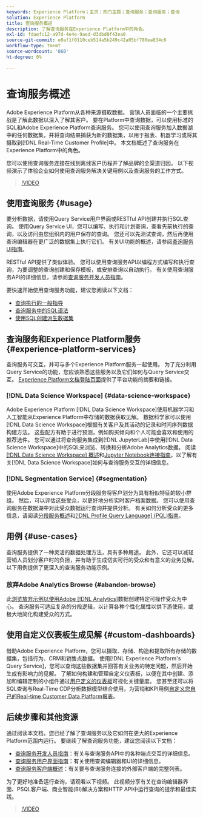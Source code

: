 ```yaml
---
keywords: Experience Platform；主页；热门主题；查询服务；查询服务；查询
solution: Experience Platform
title: 查询服务概述
description: 了解查询服务在Experience Platform中的角色。
exl-id: fdaefc12-a97d-4e4e-9aed-d3dbd0f43ea0
source-git-commit: e0af1f0110ceb514a5b249c42a05bf780ea834c6
workflow-type: tm+mt
source-wordcount: '860'
ht-degree: 0%

---
```


# 查询服务概述

Adobe Experience Platform从各种来源摄取数据。 营销人员面临的一个主要挑战是了解此数据以深入了解其客户。 要在Platform中查询数据，可以使用标准的SQL和Adobe Experience Platform查询服务。 您可以使用查询服务加入数据湖中的任何数据集，并将查询结果捕获为新的数据集，以用于报表、机器学习或将其摄取到[!DNL Real-Time Customer Profile]中。 本文档概述了查询服务在Experience Platform中的角色。

您可以使用查询服务连接在线到离线客户历程并了解品牌的全渠道归因。 以下视频演示了体验企业如何使用查询服务解决关键用例以及查询服务的工作方式。

>[!VIDEO](https://video.tv.adobe.com/v/29795?quality=12&learn=on)

## 使用查询服务 {#usage}

要分析数据，请使用Query Service用户界面或RESTful API创建并执行SQL查询。
使用Query Service UI，您可以编写、执行和计划查询，查看先前执行的查询，以及访问由您组织内的用户保存的查询。 您还可以先测试查询，然后再使用查询编辑器在更广泛的数据集上执行它们。 有关UI功能的概述，请参阅[查询服务UI指南](ui/overview.md)。

RESTful API提供了类似体验。 您可以使用查询服务API以编程方式编写和执行查询，为要调整的查询创建和保存模板，或安排查询以自动执行。 有关使用查询服务API的详细信息，请参阅[查询服务开发人员指南](api/getting-started.md)。

要快速开始使用查询服务功能，建议您阅读以下文档：

- [查询执行的一般指导](./best-practices/writing-queries.md)
- [查询服务中的SQL语法](./sql/syntax.md)
- [使用SQL创建派生数据集](./data-distiller/derived-datasets/create-derived-datasets-with-sql.md)

## 查询服务和Experience Platform服务 {#experience-platform-services}

查询服务可交互，并可与多个Experience Platform服务一起使用。 为了充分利用Query Service的功能，您应该熟悉这些服务以及它们如何与Query Service交互。 [Experience Platform文档登陆页面](https://experienceleague.adobe.com/docs/experience-platform.html)提供了平台功能的摘要和链接。

### [!DNL Data Science Workspace] {#data-science-workspace}

Adobe Experience Platform [!DNL Data Science Workspace]使用机器学习和人工智能从Experience Platform中存储的数据获取见解。 数据科学家可以使用[!DNL Data Science Workspace]根据有关客户及其活动的记录和时间序列数据构建方法。 这些配方有助于进行预测，例如购买倾向和个人可能会喜欢和使用的推荐选件。 您可以通过将查询服务集成到[!DNL JupyterLab]中使用[!DNL Data Science Workspace]中的SQL来浏览、转换和分析Adobe Analytics数据。 阅读[[!DNL Data Science Workspace] 概述](../data-science-workspace/home.md)和[Jupyter Notebook连接指南](./clients/jupyter-notebook.md)，以了解有关[!DNL Data Science Workspace]如何与查询服务交互的详细信息。

### [!DNL Segmentation Service] {#segmentation}

使用Adobe Experience Platform分段服务将客户划分为具有相似特征的较小群组。 然后，可以评估这些受众，以更好地分析实时客户档案数据。 您可以使用查询服务在数据湖中对此受众数据运行查询并提供分析。 有关如何分析受众的更多信息，请阅读[分段服务概述](../segmentation/home.md)和[[!DNL Profile Query Language] (PQL)指南](../segmentation/pql/overview.md)。

## 用例 {#use-cases}

查询服务提供了一种灵活的数据处理方法，具有多种用途。 此外，它还可以减轻营销人员划分客户时的负担，并有助于生成切实可行的受众和有意义的业务见解。 以下用例提供了更深入的查询服务功能示例。

### 放弃Adobe Analytics Browse {#abandon-browse}

此[浏览放弃示例以使用Adobe [!DNL Analytics]](./use-cases/abandoned-browse.md)数据创建特定可操作受众为中心。 查询服务可适应复杂的分段逻辑，以计算各种个性化属性以供下游使用，或极大地简化构建受众的方式。

## 使用自定义仪表板生成见解 {#custom-dashboards}

借助Adobe Experience Platform，您可以摄取、存储、构造和提取所有存储的数据集，包括行为、CRM和销售点数据。 使用[!DNL Experience Platform's Query Service]，您可以查询这些数据集并回答有关业务的特定问题，然后开始生成有影响力的见解。 了解如何构建和管理自定义仪表板，以便在其中创建、添加和编辑定制的小组件通过[用户定义的仪表板](../dashboards/user-defined-dashboards.md)可视化关键量度。 您甚至还可以将SQL查询与Real-Time CDP分析数据模型结合使用，为营销和KPI用例[自定义您自己的Real-time Customer Data Platform报表](../dashboards/data-models/cdp-insights-data-model-b2c.md)。

## 后续步骤和其他资源

通过阅读本文档，您已经了解了查询服务以及它如何在更大的Experience Platform范围内运行。 要继续了解查询服务功能，建议您阅读以下文档：

- [查询服务开发人员指南](api/getting-started.md)：有关与查询服务API中的各种端点交互的详细信息。
- [查询服务用户界面指南](ui/overview.md)：有关使用查询编辑器和UI的详细信息。
- [查询服务客户端概述](clients/overview.md)：有关要与查询服务连接的外部客户端的完整列表。

为了更好地准备运行查询，请观看以下视频。 此视频分享有关在查询编辑器界面、PSQL客户端、商业智能(BI)解决方案和HTTP API中运行查询的提示和最佳实践。

>[!VIDEO](https://video.tv.adobe.com/v/29811?quality=12&learn=on)
